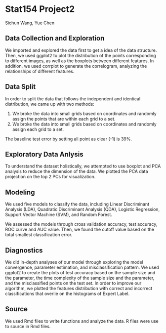# Stat154 Project2

Sichun Wang, Yue Chen

## Data Collection and Exploration

We imported and explored the data first to get a idea of the data structure. Then, we used ggplot2 to plot the distribution of the points corresponding to different images, as well as the boxplots between different features. In addition, we used corrplot to generate the correlogram, analyzing the relationships of different features. 

## Data Split 
In order to split the data that follows the independent and identical distribution, we came up with two methods:

1. We broke the data into small grids based on coordinates and randomly assign the points that are within each grid to a set. 
2. We broke the data into small grids based on coordinates and randomly assign each grid to a set.

The baseline test error by setting all point as clear (-1) is 39%.

## Exploratory Data Anlysis
To understand the dataset holistically, we attempted to use boxplot and PCA analysis to reduce the dimension of the data. We plotted the PCA data projection on the top 2 PCs for visualization. 

## Modeling
We used five models to classify the data, including Linear Discriminant Analysis (LDA), Quadratic Discriminant Analysis (QDA), Logistic Regression, Support Vector Machine (SVM), and Random Forest. 

We assessed the models through cross validation accuracy, test accuracy, ROC curve and AUC value. Then, we found the cutoff value based on the total smallest classification error. 

## Diagnostics
We did in-depth analyses of our model through exploring the model convergence, parameter estimation, and misclassification pattern. We used ggplot2 to create the plots of test accuracy based on the sample size and the parameter, the time complexity of the sample size and the parameter, and the misclassified points on the test set. In order to improve our algorithm, we plotted the features distribution with correct and incorrect classifications that overlie on the histograms of Expert Label.   

## Source
We used Rmd files to write functions and analyze the data. R files were use to source in Rmd files.
